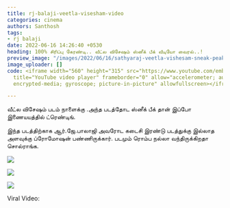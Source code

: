 ```yaml
---
title: rj-balaji-veetla-visesham-video
categories: cinema
authors: Santhosh
tags:
- rj balaji
date: 2022-06-16 14:26:40 +0530
heading: 100% சிரிப்பு கேரண்டி.. வீட்ல விசேஷம் ஸ்னீக் பீக் வீடியோ வைரல்..!
preview_image: "/images/2022/06/16/sathyaraj-veetla-vishesam-sneak-peak-jpg.jpeg"
image_uploader: []
code: <iframe width="560" height="315" src="https://www.youtube.com/embed/F-6ucmJDJnc"
  title="YouTube video player" frameborder="0" allow="accelerometer; autoplay; clipboard-write;
  encrypted-media; gyroscope; picture-in-picture" allowfullscreen></iframe>

---
```

வீட்ல விசேஷம் படம் நாளைக்கு  .அந்த படத்தோட ஸ்னீக் பீக் தான் இப்போ இணையயத்தில் ட்ரெண்டிங்.

இந்த படத்திற்காக ஆர்.ஜே.பாலாஜி அவரோட கடைசி இரண்டு படத்துக்கு இல்லாத அளவுக்கு ப்ரோமோஷன் பண்ணிருக்கார். படமும் ரொம்ப நல்லா வந்திருக்கிறதா சொல்ராங்க.

![](/images/2022/06/16/rj-balaji-veetla-vishesam-1-jpg.jpeg)

![](/images/2022/06/16/rj-balaji-veetla-vishesam-2-jpg.jpeg)

![](/images/2022/06/16/rj-balaji-veetla-vishesam-3-jpg.jpeg)

Viral Video:
